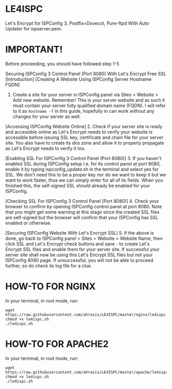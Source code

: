 # LE4ISPC
Let's Encrypt for ISPConfig 3, Postfix+Dovecot, Pure-ftpd With Auto Updater for ispserver.pem.

# IMPORTANT! 
Before proceeding, you should have followed step 1-5

Securing ISPConfig 3 Control Panel (Port 8080) With Let's Encrypt Free SSL
[Introduction]
[Creating A Website Using ISPConfig Server Hostname FQDN]
1. Create a site for your server in ISPConfig panel via Sites > Website > Add new website. Remember! This is your server website and as such it must contain your server fully qualified domain name (FQDN). I will refer to it as `hostname -f` in this guide, hopefully in can work without any changes for your server as well.

[Accessing ISPConfig Website Online]
2. Check if your server site is ready and accessible online as Let's Encrypt needs to verify your website is accessible before issuing SSL key, certificate and chain file for your server site. You also have to create its dns zone and allow it to properly propagate as Let's Encrypt needs to verify it too.

[Enabling SSL For ISPConfig 3 Control Panel (Port 8080)]
3. If you haven't enabled SSL during ISPConfig setup i.e. for its control panel at port 8080, enable it by typing ispconfig_update.sh in the terminal and select yes for SSL. We don't need this to be a proper key nor do we want to keep it but we want to work faster, thus we can simply enter for all of its fields. When you finished this, the self-signed SSL should already be enabled for your ISPConfig.

[Checking SSL For ISPConfig 3 Control Panel (Port 8080)]
4. Check your browser to confirm by opening ISPConfig control panel at port 8080. Note that you might get some warning at this stage since the created SSL files are self-signed but the browser will confirm that your ISPConfig has SSL enabled or otherwise.

[Securing ISPConfig Website With Let's Encrypt SSL]
5. If the above is done, go back to ISPConfig panel > Sites > Website > Website Name, then click SSL and Let's Encrypt check buttons and save - to create Let's Encrypt SSL files and enable them for your server site. If successful your server site shall now be using this Let's Encrypt SSL files but not your ISPConfig 8080 page. If unsuccessful, you will not be able to proceed further, so do check its log file for a clue.

# HOW-TO FOR NGINX
In your terminal, in root mode, run:
```
wget https://raw.githubusercontent.com/ahrasis/LE4ISPC/master/nginx/le4ispc.sh
chmod +x le4ispc.sh
./le4ispc.sh
```

# HOW-TO FOR APACHE2
In your terminal, in root mode, run:
```
wget https://raw.githubusercontent.com/ahrasis/LE4ISPC/master/apache/le4ispc.sh
chmod +x le4ispc.sh
./le4ispc.sh
```